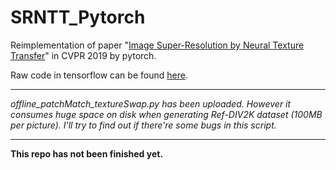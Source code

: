 # SRNTT_Pytorch
Reimplementation of paper "[Image Super-Resolution by Neural Texture Transfer](http://web.eecs.utk.edu/~zzhang61/project_page/SRNTT/cvpr2019_final.pdf)" in CVPR 2019 by pytorch.

Raw code in tensorflow can be found [here](https://github.com/ZZUTK/SRNTT).

---

*offline_patchMatch_textureSwap.py has been uploaded. However it consumes huge space on disk when generating Ref-DIV2K dataset (100MB per picture). I'll try to find out if there're some bugs in this script.*

---

**This repo has not been finished yet.**
